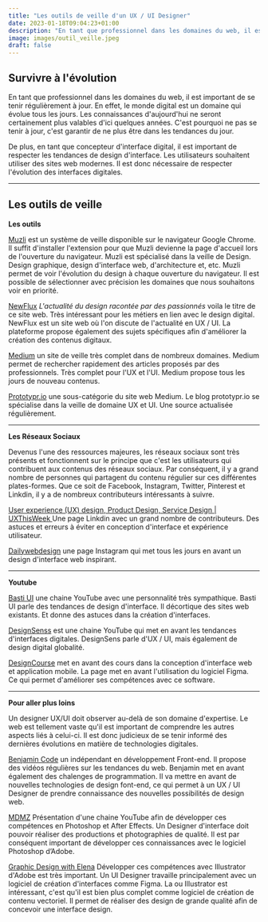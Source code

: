 ```yaml
---
title: "Les outils de veille d'un UX / UI Designer"
date: 2023-01-18T09:04:23+01:00
description: "En tant que professionnel dans les domaines du web, il est important de se tenir régulièrement à jour. En effet, le monde digital est un domaine qui évolue tous les jours. Les connaissances d’aujourd’hui ne seront certainement plus valables d’ici quelques années. C’est pourquoi ne pas se tenir à jour, c’est garantir de ne plus être dans les tendances du jour."
image: images/outil_veille.jpeg
draft: false
---
```


## Survivre à l'évolution

En tant que professionnel dans les domaines du web, il est important de se tenir régulièrement à jour. En effet, le monde digital est un domaine qui évolue tous les jours. Les connaissances d'aujourd'hui ne seront certainement plus valables d'ici quelques années. C'est pourquoi ne pas se tenir à jour, c'est garantir de ne plus être dans les tendances du jour.

De plus, en tant que concepteur d'interface digital, il est important de respecter les tendances de design d'interface. Les utilisateurs souhaitent utiliser des sites web modernes. Il est donc nécessaire de respecter l'évolution des interfaces digitales.

---

## Les outils de veille

**Les outils**

[Muzli](https://muz.li/) est un système de veille disponible sur le navigateur Google Chrome. Il suffit d'installer l'extension pour que Muzli devienne la page d'accueil lors de l'ouverture du navigateur. Muzli est spécialisé dans la veille de Design. Design graphique, design d'interface web, d'architecture et, etc. Muzli permet de voir l'évolution du design à chaque ouverture du navigateur. Il est possible de sélectionner avec précision les domaines que nous souhaitons voir en priorité.

[NewFlux](https://newflux.fr/) _L'actualité du design racontée par des passionnés_ voila le titre de ce site web. Très intéressant pour les métiers en lien avec le design digital. NewFlux est un site web où l'on discute de l'actualité en UX / UI. La plateforme propose également des sujets spécifiques afin d'améliorer la création des contenus digitaux.

[Medium](https://medium.com/) un site de veille très complet dans de nombreux domaines. Medium permet de rechercher rapidement des articles proposés par des professionnels. Très complet pour l'UX et l'UI. Medium propose tous les jours de nouveau contenus.

[Prototypr.io](https://blog.prototypr.io/) une sous-catégorie du site web Medium. Le blog prototypr.io se spécialise dans la veille de domaine UX et UI. Une source actualisée régulièrement.

---

**Les Réseaux Sociaux**

Devenus l'une des ressources majeures, les réseaux sociaux sont très présents et fonctionnent sur le principe que c'est les utilisateurs qui contribuent aux contenus des réseaux sociaux. Par conséquent, il y a grand nombre de personnes qui partagent du contenu régulier sur ces différentes plates-formes. Que ce soit de Facebook, Instagram, Twitter, Pinterest et Linkdin, il y a de nombreux contributeurs intéressants à suivre.

[User experience (UX) design, Product Design, Service Design | UXThisWeek ](https://www.linkedin.com/groups/1875717/) Une page Linkdin avec un grand nombre de contributeurs. Des astuces et erreurs à éviter en conception d'interface et expérience utilisateur.

[Dailywebdesign](https://www.instagram.com/dailywebdesign/) une page Instagram qui met tous les jours en avant un design d'interface web inspirant.

---

**Youtube**

[Basti UI](https://www.youtube.com/@BastiUi) une chaine YouTube avec une personnalité très sympathique. Basti UI parle des tendances de design d'interface. Il décortique des sites web existants. Et donne des astuces dans la création d'interfaces.

[DesignSenss](https://www.youtube.com/@DesignSense) est une chaine YouTube qui met en avant les tendances d'interfaces digitales. DesignSens parle d'UX / UI, mais également de design digital globalité.

[DesignCourse](https://www.youtube.com/@DesignCourse) met en avant des cours dans la conception d'interface web et application mobile. La page met en avant l'utilisation du logiciel Figma. Ce qui permet d'améliorer ses compétences avec ce software.

---

**Pour aller plus loins**

Un designer UX/UI doit observer au-delà de son domaine d'expertise. Le web est tellement vaste qu'il est important de comprendre les autres aspects liés à celui-ci. Il est donc judicieux de se tenir informé des dernières évolutions en matière de technologies digitales.

[Benjamin Code](https://www.youtube.com/@BenjaminCode) un indépendant en développement Front-end. Il propose des vidéos régulières sur les tendances du web. Benjamin met en avant également des chalenges de programmation. Il va mettre en avant de nouvelles technologies de design font-end, ce qui permet à un UX / UI Designer de prendre connaissance des nouvelles possibilités de design web.

[MDMZ](https://www.youtube.com/@MDMZ) Présentation d'une chaine YouTube afin de développer ces compétences en Photoshop et After Effects. Un Designer d'interface doit pouvoir réaliser des productions et photographies de qualité. Il est par conséquent important de développer ces connaissances avec le logiciel Photoshop d’Adobe.

[Graphic Design with Elena](https://www.youtube.com/@GraphicDesignwithElena) Développer ces compétences avec Illustrator d'Adobe est très important. Un UI Designer travaille principalement avec un logiciel de création d'interfaces comme Figma. La ou Illustrator est intéressant, c'est qu'il est bien plus complet comme logiciel de création de contenu vectoriel. Il permet de réaliser des design de grande qualité afin de concevoir une interface design.

